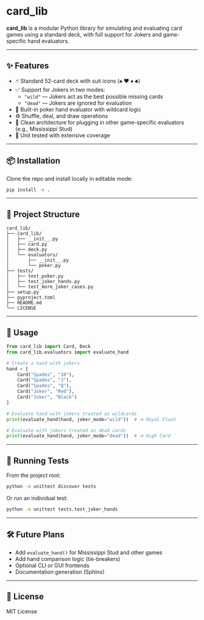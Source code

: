 
# card_lib

**card_lib** is a modular Python library for simulating and evaluating card games using a standard deck, with full support for Jokers and game-specific hand evaluators.

---

## ✨ Features

- 🃏 Standard 52-card deck with suit icons (♠ ♥ ♦ ♣)
- ✅ Support for Jokers in two modes:
  - `"wild"` — Jokers act as the best possible missing cards
  - `"dead"` — Jokers are ignored for evaluation
- 🧠 Built-in poker hand evaluator with wildcard logic
- ♻️ Shuffle, deal, and draw operations
- 🔧 Clean architecture for plugging in other game-specific evaluators (e.g., Mississippi Stud)
- 🧪 Unit tested with extensive coverage

---

## 📦 Installation

Clone the repo and install locally in editable mode:

```bash
pip install -e .
```

---

## 📁 Project Structure

```
card_lib/
├── card_lib/
│   ├── __init__.py
│   ├── card.py
│   ├── deck.py
│   └── evaluators/
│       ├── __init__.py
│       └── poker.py
├── tests/
│   ├── test_poker.py
│   ├── test_joker_hands.py
│   └── test_more_joker_cases.py
├── setup.py
├── pyproject.toml
├── README.md
└── LICENSE
```

---

## 🧩 Usage

```python
from card_lib import Card, Deck
from card_lib.evaluators import evaluate_hand

# Create a hand with jokers
hand = [
    Card("Spades", "10"),
    Card("Spades", "J"),
    Card("Spades", "Q"),
    Card("Joker", "Red"),
    Card("Joker", "Black")
]

# Evaluate hand with jokers treated as wildcards
print(evaluate_hand(hand, joker_mode="wild"))  # ➜ Royal Flush

# Evaluate with jokers treated as dead cards
print(evaluate_hand(hand, joker_mode="dead"))  # ➜ High Card
```

---

## 🧪 Running Tests

From the project root:

```bash
python -m unittest discover tests
```

Or run an individual test:

```bash
python -m unittest tests.test_joker_hands
```

---

## 🛠 Future Plans

- Add `evaluate_hand()` for Mississippi Stud and other games
- Add hand comparison logic (tie-breakers)
- Optional CLI or GUI frontends
- Documentation generation (Sphinx)

---

## 📃 License

MIT License
